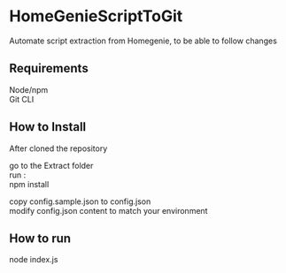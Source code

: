 # HomeGenieScriptToGit
Automate script extraction from Homegenie, to be able to follow changes

## Requirements

Node/npm  
Git CLI  


## How to Install

After cloned the repository

go to the Extract folder  
run :  
npm install  

copy config.sample.json to config.json  
modify config.json content to match your environment  

## How to run

node index.js

